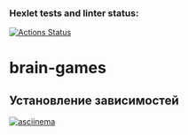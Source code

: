 ### Hexlet tests and linter status:
[![Actions Status](https://github.com/nikto365/php-project-45/actions/workflows/hexlet-check.yml/badge.svg)](https://github.com/nikto365/php-project-45/actions)

# brain-games

## Установление зависимостей

[![asciinema](https://asciinema.org/a/lvfy8UNqcRriWEVtALQ3Cei33.svg)](https://asciinema.org/a/lvfy8UNqcRriWEVtALQ3Cei33)